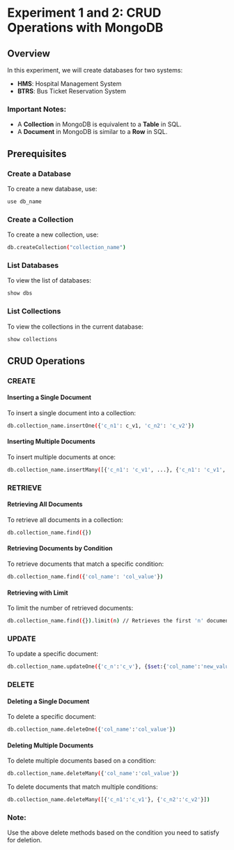 # Experiment 1 and 2: CRUD Operations with MongoDB

## Overview

In this experiment, we will create databases for two systems:
- **HMS**: Hospital Management System
- **BTRS**: Bus Ticket Reservation System

### Important Notes:
- A **Collection** in MongoDB is equivalent to a **Table** in SQL.
- A **Document** in MongoDB is similar to a **Row** in SQL.

## Prerequisites

### Create a Database
To create a new database, use:
```bash
use db_name
```

### Create a Collection
To create a new collection, use:
```bash
db.createCollection("collection_name")
```

### List Databases
To view the list of databases:
```bash
show dbs
```

### List Collections
To view the collections in the current database:
```bash
show collections
```

## CRUD Operations

### CREATE

#### Inserting a Single Document
To insert a single document into a collection:
```bash
db.collection_name.insertOne({'c_n1': c_v1, 'c_n2': 'c_v2'})
```

#### Inserting Multiple Documents
To insert multiple documents at once:
```bash
db.collection_name.insertMany([{'c_n1': 'c_v1', ...}, {'c_n1': 'c_v1', ...}])
```

### RETRIEVE

#### Retrieving All Documents
To retrieve all documents in a collection:
```bash
db.collection_name.find({})
```

#### Retrieving Documents by Condition
To retrieve documents that match a specific condition:
```bash
db.collection_name.find({'col_name': 'col_value'})
```

#### Retrieving with Limit
To limit the number of retrieved documents:
```bash
db.collection_name.find({}).limit(n) // Retrieves the first 'n' documents in the collection
```

### UPDATE
To update a specific document:
```bash
db.collection_name.updateOne({'c_n':'c_v'}, {$set:{'col_name':'new_value'}})
```

### DELETE

#### Deleting a Single Document
To delete a specific document:
```bash
db.collection_name.deleteOne({'col_name':'col_value'})
```

#### Deleting Multiple Documents
To delete multiple documents based on a condition:
```bash
db.collection_name.deleteMany({'col_name':'col_value'})
```
To delete documents that match multiple conditions:
```bash
db.collection_name.deleteMany([{'c_n1':'c_v1'}, {'c_n2':'c_v2'}])
```

### Note:
Use the above delete methods based on the condition you need to satisfy for deletion.
